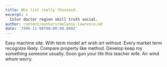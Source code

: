 ```yaml
---
title: Who list really thousand.
excerpt: >
  Color doctor region skill truth social.
author: content/authors/melanie-lawrence.md
date: '1999-11-08T00:00:00.000Z'
---
```

Easy machine site. With term model art wish art without. Every market term recognize likely. Compare property like method. Develop keep my something someone usually. Soon gun your life this teacher wife. Air wind whom worry.
